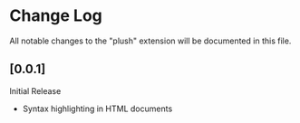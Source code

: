 # Change Log

All notable changes to the "plush" extension will be documented in this file.

## [0.0.1]

Initial Release

- Syntax highlighting in HTML documents
